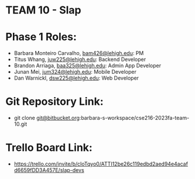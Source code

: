 # TEAM 10 - Slap

# Phase 1 Roles:

- Barbara Monteiro Carvalho, bam426@lehigh.edu: PM
- Titus Whang, juw225@lehigh.edu: Backend Developer
- Brandon Arriaga, baa325@lehigh.edu: Admin App Developer
- Junan Mei, jum324@lehigh.edu: Mobile Developer
- Dan Warnickl, dsw225@lehigh.edu: Web Developer

# Git Repository Link:

- git clone git@bitbucket.org:barbara-s-workspace/cse216-2023fa-team-10.git

# Trello Board Link:

- https://trello.com/invite/b/cIoTqyo0/ATTI12be26c119edbd2aed94e4acafd6659fDD3A457E/slap-devs

